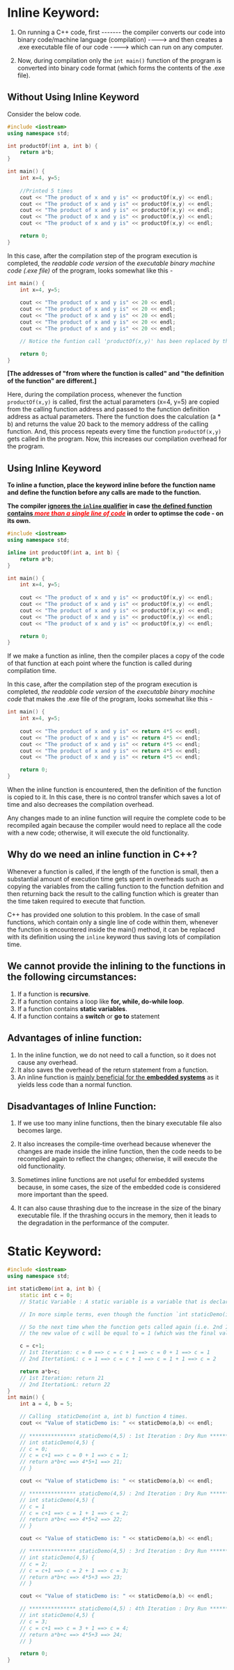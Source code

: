# Inline Keyword:

1. On running a C++ code, first ------- the compiler converts our code into binary code/machine language (compilation) ----> and then creates a .exe executable file of our code ----> which can run on any computer.

1. Now, during compilation only the `int main()` function of the program is converted into binary code format (which forms the contents of the .exe file).


## Without Using Inline Keyword

Consider the below code.

```cpp
#include <iostream>
using namespace std;

int productOf(int a, int b) {
    return a*b;
}

int main() {
    int x=4, y=5;
    
    //Printed 5 times
    cout << "The product of x and y is" << productOf(x,y) << endl;
    cout << "The product of x and y is" << productOf(x,y) << endl;
    cout << "The product of x and y is" << productOf(x,y) << endl;
    cout << "The product of x and y is" << productOf(x,y) << endl;
    cout << "The product of x and y is" << productOf(x,y) << endl;

    return 0;
}
```

In this case, after the compilation step of the program execution is completed, the *readable code version* of the *executable binary machine code (.exe file)* of the program, looks somewhat like this -

```cpp
int main() {
    int x=4, y=5;
    
    cout << "The product of x and y is" << 20 << endl;  
    cout << "The product of x and y is" << 20 << endl;
    cout << "The product of x and y is" << 20 << endl;
    cout << "The product of x and y is" << 20 << endl;
    cout << "The product of x and y is" << 20 << endl;

    // Notice the funtion call 'productOf(x,y)' has been replaced by the final result of the fuction call i.e. 20.

    return 0;
}
```
**[The addresses of "from where the function is called" and "the definition of the function" are different.]**

Here, during the compilation process, whenever the function `productOf(x,y)` is called, first the actual parameters (x=4, y=5) are copied from the calling function address and passed to the function definition address as actual parameters. There the function does the calculation (a * b) and returns the value 20 back to the memory address of the calling function. And, this process repeats every time the function `productOf(x,y)` gets called in the program. Now, this increases our compilation overhead for the program.


## Using Inline Keyword

**To inline a function, place the keyword inline before the function name and define the function before any calls are made to the function.**

**The compiler <u>ignores the `inline` qualifier</u> in case <u>the defined function contains <span style="color: red">*more than a single line of code*</span></u> in order to optimse the code - on its own.**

```cpp
#include <iostream>
using namespace std;

inline int productOf(int a, int b) {
    return a*b;
}

int main() {
    int x=4, y=5;
    
    cout << "The product of x and y is" << productOf(x,y) << endl;
    cout << "The product of x and y is" << productOf(x,y) << endl;
    cout << "The product of x and y is" << productOf(x,y) << endl;
    cout << "The product of x and y is" << productOf(x,y) << endl;
    cout << "The product of x and y is" << productOf(x,y) << endl;

    return 0;
}
```

If we make a function as inline, then the compiler places a copy of the code of that function at each point where the function is called during compilation time.

In this case, after the compilation step of the program execution is completed, *the readable code version* of the *executable binary machine code* that makes the .exe file of the program, looks somewhat like this -

```cpp
int main() {
    int x=4, y=5;
    
    cout << "The product of x and y is" << return 4*5 << endl;
    cout << "The product of x and y is" << return 4*5 << endl;
    cout << "The product of x and y is" << return 4*5 << endl;
    cout << "The product of x and y is" << return 4*5 << endl;
    cout << "The product of x and y is" << return 4*5 << endl;

    return 0;
}
```
When the inline function is encountered, then the definition of the function is copied to it. In this case, there is no control transfer which saves a lot of time and also decreases the compilation overhead.

Any changes made to an inline function will require the complete code to be recompiled again because the compiler would need to replace all the code with a new code; otherwise, it will execute the old functionality.

## Why do we need an inline function in C++?

Whenever a function is called, if the length of the function is small, then a substantial amount of execution time gets spent in overheads such as copying the variables from the calling function to the function defnition and then returning back the result to the calling function which is greater than the time taken required to execute that function.

C++ has provided one solution to this problem. In the case of small functions, which contain only a single line of code within them, whenever the function is encountered inside the main() method, it can be replaced with its definition using the `inline` keyword thus saving lots of compilation time.


## We cannot provide the inlining to the functions in the following circumstances:

1. If a function is **recursive**.
1. If a function contains a loop like **for, while, do-while loop**.
1. If a function contains **static variables**.
1. If a function contains a **switch** or **go to** statement


## Advantages of inline function:

1. In the inline function, we do not need to call a function, so it does not cause any overhead.
1. It also saves the overhead of the return statement from a function.
1. An inline function is <u>mainly beneficial for the **embedded systems**</u> as it yields less code than a normal function.

## Disadvantages of Inline Function:

1. If we use too many inline functions, then the binary executable file also becomes large.

1. It also increases the compile-time overhead because whenever the changes are made inside the inline function, then the code needs to be recompiled again to reflect the changes; otherwise, it will execute the old functionality.

1. Sometimes inline functions are not useful for embedded systems because, in some cases, the size of the embedded code is considered more important than the speed.

1. It can also cause thrashing due to the increase in the size of the binary executable file. If the thrashing occurs in the memory, then it leads to the degradation in the performance of the computer.


# Static Keyword:

```cpp
#include <iostream>
using namespace std;

int staticDemo(int a, int b) {
    static int c = 0; 
    // Static Variable : A static variable is a variable that is declared using the `static` keyword (See the code above). Now the speciality of a static variable is that, when a static variable is declared inside a function definition, no matter how many times the function gets called inside the int main() function, the static variable inside the function definition gets initialized only once.

    // In more simple terms, even though the function `int staticDemo(int a, int b)` is called 4 times inside the int main() function, the above line of code i.e. static int c = 0; will run only for the 1st time the function gets called (i.e. 1st Iteration).

    // So the next time when the function gets called again (i.e. 2nd Iteration), 
    // the new value of c will be equal to = 1 (which was the final value of c in the 1st Iteration of the function) ------ and NOT c = 0.

    c = c+1;
    // 1st Iteration: c = 0 ==> c = c + 1 ==> c = 0 + 1 ==> c = 1
    // 2nd ItertationL: c = 1 ==> c = c + 1 ==> c = 1 + 1 ==> c = 2

    return a*b+c;
    // 1st Iteration: return 21
    // 2nd ItertationL: return 22
}
int main() {
    int a = 4, b = 5;

    // Calling  staticDemo(int a, int b) function 4 times.
    cout << "Value of staticDemo is: " << staticDemo(a,b) << endl;
    
    // *************** staticDemo(4,5) : 1st Iteration : Dry Run *****************
    // int staticDemo(4,5) {
    // c = 0; 
    // c = c+1 ==> c = 0 + 1 ==> c = 1;
    // return a*b+c ==> 4*5+1 ==> 21;
    // }

    cout << "Value of staticDemo is: " << staticDemo(a,b) << endl;

    // *************** staticDemo(4,5) : 2nd Iteration : Dry Run *****************
    // int staticDemo(4,5) {
    // c = 1 
    // c = c+1 ==> c = 1 + 1 ==> c = 2;
    // return a*b+c ==> 4*5+2 ==> 22;
    // }

    cout << "Value of staticDemo is: " << staticDemo(a,b) << endl;

    // *************** staticDemo(4,5) : 3rd Iteration : Dry Run *****************
    // int staticDemo(4,5) {
    // c = 2; 
    // c = c+1 ==> c = 2 + 1 ==> c = 3;
    // return a*b+c ==> 4*5+3 ==> 23;
    // }

    cout << "Value of staticDemo is: " << staticDemo(a,b) << endl;

    // *************** staticDemo(4,5) : 4th Iteration : Dry Run *****************
    // int staticDemo(4,5) {
    // c = 3; 
    // c = c+1 ==> c = 3 + 1 ==> c = 4;
    // return a*b+c ==> 4*5+3 ==> 24;
    // }

    return 0;
}
```